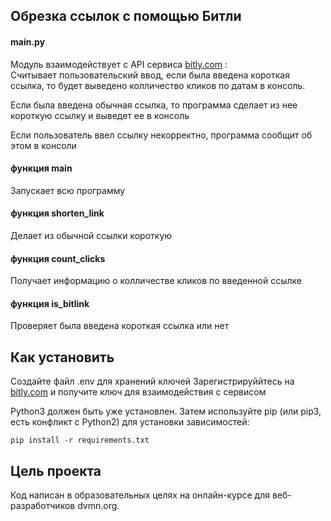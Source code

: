 ## Обрезка ссылок с помощью Битли
#### main.py  
Модуль взаимодействует с API сервисa [bitly.com](https://app.bitly.com/) : </br>
Считывает пользовательский ввод,
если была введена короткая ссылка, то будет
выведено колличество кликов по датам в консоль.  

Если была введена обычная ссылка,
то программа сделает из нее короткую ссылку
и выведет ее в консоль  

Если пользователь ввел ссылку некорректно,
программа сообщит об этом в консоли  

#### функция main
Запускает всю программу

#### функция shorten_link
Делает из обычной ссылки короткую

#### функция count_clicks
Получает информацию о колличестве кликов 
по введенной ссылке

#### функция is_bitlink
Проверяет была введена короткая ссылка или нет

## Как установить
Создайте файл .env для хранений ключей
Зарегистрируййтесь на [bitly.com](https://app.bitly.com/) 
и получите ключ 
для взаимодействия с сервисом

Python3 должен быть уже установлен. 
Затем используйте pip (или pip3, есть конфликт с Python2) 
для установки зависимостей:
```
pip install -r requirements.txt
```
## Цель проекта
Код написан в образовательных целях на онлайн-курсе 
для веб-разработчиков dvmn.org.
